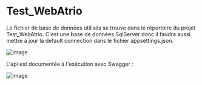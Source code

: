 # Test_WebAtrio

Le fichier de base de données utilisés se trouve dans le répertoire du projet Test_WebAtrio. C'est une base de données SqlServer donc il faudra aussi mettre à jour la default connection dans le fichier appsettings.json.

![image](https://github.com/user-attachments/assets/5e5cf799-b73b-4979-855d-24d873187600)

L'api est documentée à l'exécution avec Swagger : 

![image](https://github.com/user-attachments/assets/a07d714b-f13e-4899-959c-6dd01b668ff7)


